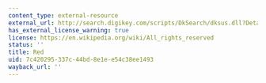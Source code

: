 ```yaml
---
content_type: external-resource
external_url: http://search.digikey.com/scripts/DkSearch/dksus.dll?Detail&name=160-1127-ND
has_external_license_warning: true
license: https://en.wikipedia.org/wiki/All_rights_reserved
status: ''
title: Red
uid: 7c420295-337c-44bd-8e1e-e54c38ee1493
wayback_url: ''
---
```


